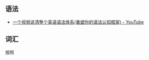 ## 语法
-  [一个视频说清整个英语语法体系(重塑你的语法认知框架) - YouTube](https://www.youtube.com/watch?v=is7vn5URVcc&t=903s)
## 词汇
按照